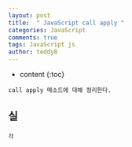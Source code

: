 ```yaml
---
layout: post   
title:  " JavaScript call apply "
categories: JavaScript
comments: true
tags: JavaScript js 
author: teddy8  
---
```

* content
{:toc}

```
call apply 메소드에 대해 정리한다.
```

## 실
```
각 
```